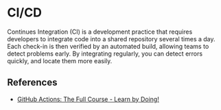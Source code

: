 # CI/CD

Continues Integration (CI) is a development practice that requires developers to integrate code into a shared repository several times a day. Each check-in is then verified by an automated build, allowing teams to detect problems early. By integrating regularly, you can detect errors quickly, and locate them more easily.

## References

- [GitHub Actions: The Full Course - Learn by Doing!](https://youtube.com/playlist?list=PLArH6NjfKsUhvGHrpag7SuPumMzQRhUKY&si=EiaNjdxumP6h0_CG)
